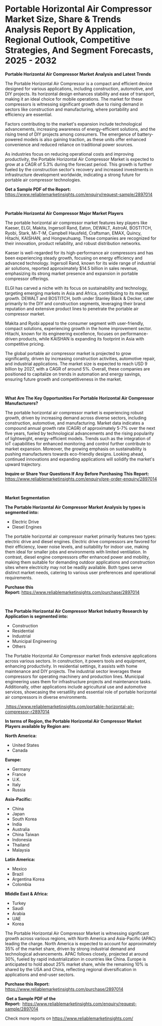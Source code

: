 <p><h1>Portable Horizontal Air Compressor Market Size, Share & Trends Analysis Report By Application, Regional Outlook, Competitive Strategies, And Segment Forecasts, 2025 - 2032</h1></p><p><strong>Portable Horizontal Air Compressor Market Analysis and Latest Trends</strong></p>
<p><p>The Portable Horizontal Air Compressor is a compact and efficient device designed for various applications, including construction, automotive, and DIY projects. Its horizontal design enhances stability and ease of transport, making it an ideal choice for mobile operations. The market for these compressors is witnessing significant growth due to rising demand in sectors like construction and manufacturing, where portability and efficiency are essential.</p><p>Factors contributing to the market's expansion include technological advancements, increasing awareness of energy-efficient solutions, and the rising trend of DIY projects among consumers. The emergence of battery-powered models is also gaining traction, as these units offer enhanced convenience and reduced reliance on traditional power sources. </p><p>As industries focus on reducing operational costs and improving productivity, the Portable Horizontal Air Compressor Market is expected to grow at a CAGR of 5.3% during the forecast period. This growth is further fueled by the construction sector's recovery and increased investments in infrastructure development worldwide, indicating a strong future for portable air compressor technologies.</p></p>
<p><strong>Get a Sample PDF of the Report:&nbsp;</strong> <a href="https://www.reliablemarketinsights.com/enquiry/request-sample/2897014?utm_campaign=2109&utm_medium=2&utm_source=Github&utm_content=ia&utm_term=15032025&utm_id=portable-horizontal-air-compressor">https://www.reliablemarketinsights.com/enquiry/request-sample/2897014</a></p>
<p>&nbsp;</p>
<p><strong>Portable Horizontal Air Compressor Major Market Players</strong></p>
<p><p>The portable horizontal air compressor market features key players like Kaeser, ELGI, Makita, Ingersoll Rand, Eaton, DEWALT, AstroAI, BOSTITCH, Ryobi, Stark, Mi-T-M, Campbell Hausfeld, Craftsman, EMAX, Quincy, Hitachi, KAISHAN, and Hongwuhuang. These companies are recognized for their innovation, product reliability, and robust distribution networks.</p><p>Kaeser is well-regarded for its high-performance air compressors and has been experiencing steady growth, focusing on energy efficiency and advanced technology. Ingersoll Rand, known for its wide range of industrial air solutions, reported approximately $14.5 billion in sales revenue, emphasizing its strong market presence and expansion in portable compressor offerings.</p><p>ELGI has carved a niche with its focus on sustainability and technology, targeting emerging markets in Asia and Africa, contributing to its market growth. DEWALT and BOSTITCH, both under Stanley Black & Decker, cater primarily to the DIY and construction segments, leveraging their brand reputation and extensive product lines to penetrate the portable air compressor market.</p><p>Makita and Ryobi appeal to the consumer segment with user-friendly, compact solutions, experiencing growth in the home improvement sector. Hitachi, known for its engineering excellence, focuses on performance-driven products, while KAISHAN is expanding its footprint in Asia with competitive pricing.</p><p>The global portable air compressor market is projected to grow significantly, driven by increasing construction activities, automotive repair, and industrial applications. The market size is expected to reach USD 9 billion by 2027, with a CAGR of around 5%. Overall, these companies are positioned to capitalize on trends in automation and energy savings, ensuring future growth and competitiveness in the market.</p></p>
<p>&nbsp;</p>
<p><strong>What Are The Key Opportunities For Portable Horizontal Air Compressor Manufacturers?</strong></p>
<p><p>The portable horizontal air compressor market is experiencing robust growth, driven by increasing demand across diverse sectors, including construction, automotive, and manufacturing. Market data indicates a compound annual growth rate (CAGR) of approximately 5-7% over the next five years, fueled by technological advancements and the rising popularity of lightweight, energy-efficient models. Trends such as the integration of IoT capabilities for enhanced monitoring and control further contribute to market expansion. Moreover, the growing emphasis on sustainability is pushing manufacturers towards eco-friendly designs. Looking ahead, continued innovations and expanding applications will solidify the market's upward trajectory.</p></p>
<p><strong>Inquire or Share Your Questions If Any Before Purchasing This Report:</strong> <a href="https://www.reliablemarketinsights.com/enquiry/pre-order-enquiry/2897014?utm_campaign=2109&utm_medium=2&utm_source=Github&utm_content=ia&utm_term=15032025&utm_id=portable-horizontal-air-compressor">https://www.reliablemarketinsights.com/enquiry/pre-order-enquiry/2897014</a></p>
<p>&nbsp;</p>
<p><strong>Market Segmentation</strong></p>
<p><strong>The Portable Horizontal Air Compressor Market Analysis by types is segmented into:</strong></p>
<p><ul><li>Electric Drive</li><li>Diesel Engines</li></ul></p>
<p><p>The portable horizontal air compressor market primarily features two types: electric drive and diesel engines. Electric drive compressors are favored for their efficiency, lower noise levels, and suitability for indoor use, making them ideal for smaller jobs and environments with limited ventilation. In contrast, diesel engine compressors offer enhanced power and mobility, making them suitable for demanding outdoor applications and construction sites where electricity may not be readily available. Both types serve distinct market needs, catering to various user preferences and operational requirements.</p></p>
<p><strong>Purchase this Report:&nbsp;</strong><a href="https://www.reliablemarketinsights.com/purchase/2897014?utm_campaign=2109&utm_medium=2&utm_source=Github&utm_content=ia&utm_term=15032025&utm_id=portable-horizontal-air-compressor">https://www.reliablemarketinsights.com/purchase/2897014</a></p>
<p>&nbsp;</p>
<p><strong>The Portable Horizontal Air Compressor Market Industry Research by Application is segmented into:</strong></p>
<p><ul><li>Construction</li><li>Residential</li><li>Industrial</li><li>Municipal Engineering</li><li>Others</li></ul></p>
<p><p>The Portable Horizontal Air Compressor market finds extensive applications across various sectors. In construction, it powers tools and equipment, enhancing productivity. In residential settings, it assists with home maintenance and DIY projects. The industrial sector leverages these compressors for operating machinery and production lines. Municipal engineering uses them for infrastructure projects and maintenance tasks. Additionally, other applications include agricultural use and automotive services, showcasing the versatility and essential role of portable horizontal air compressors in diverse environments.</p></p>
<p><a href="https://www.reliablemarketinsights.com/portable-horizontal-air-compressor-r2897014?utm_campaign=2109&utm_medium=2&utm_source=Github&utm_content=ia&utm_term=15032025&utm_id=portable-horizontal-air-compressor">&nbsp;https://www.reliablemarketinsights.com/portable-horizontal-air-compressor-r2897014</a></p>
<p><strong>In terms of Region, the Portable Horizontal Air Compressor Market Players available by Region are:</strong></p>
<p>
    <p> <strong> North America: </strong>
        <ul>
            <li>United States</li>
            <li>Canada</li>
        </ul>
        </p> 
    <p> <strong> Europe: </strong>
        <ul>
            <li>Germany</li>
            <li>France</li>
            <li>U.K.</li>
            <li>Italy</li>
            <li>Russia</li>
        </ul>
        </p> 
    <p> <strong> Asia-Pacific: </strong>
        <ul>
            <li>China</li>
            <li>Japan</li>
            <li>South Korea</li>
            <li>India</li>
            <li>Australia</li>
            <li>China Taiwan</li>
            <li>Indonesia</li>
            <li>Thailand</li>
            <li>Malaysia</li>
        </ul>
        </p> 
    <p> <strong> Latin America: </strong>
        <ul>
            <li>Mexico</li>
            <li>Brazil</li>
            <li>Argentina Korea</li>
            <li>Colombia</li>
        </ul>
        </p> 
    <p> <strong> Middle East & Africa: </strong>
        <ul>
            <li>Turkey</li>
            <li>Saudi</li>
            <li>Arabia</li>
            <li>UAE</li>
            <li>Korea</li>
        </ul>
    </p>
    </p>
<p><p>The Portable Horizontal Air Compressor Market is witnessing significant growth across various regions, with North America and Asia-Pacific (APAC) leading the charge. North America is expected to account for approximately 35% of the market share, driven by strong industrial demand and technological advancements. APAC follows closely, projected at around 30%, fueled by rapid industrialization in countries like China. Europe is anticipated to hold about 25% market share, while the remaining 10% is shared by the USA and China, reflecting regional diversification in applications and end-user sectors.</p></p>
<p><strong>Purchase this Report: </strong><a href="https://www.reliablemarketinsights.com/purchase/2897014?utm_campaign=2109&utm_medium=2&utm_source=Github&utm_content=ia&utm_term=15032025&utm_id=portable-horizontal-air-compressor">https://www.reliablemarketinsights.com/purchase/2897014</a></p>
<p>&nbsp;<strong>Get a Sample PDF of the Report:&nbsp;&nbsp;</strong><a href="https://www.reliablemarketinsights.com/enquiry/request-sample/2897014?utm_campaign=2109&utm_medium=2&utm_source=Github&utm_content=ia&utm_term=15032025&utm_id=portable-horizontal-air-compressor">https://www.reliablemarketinsights.com/enquiry/request-sample/2897014</a></p>
<p><strong></strong></p>
<p>Check more reports on <a href="https://www.reliablemarketinsights.com/?utm_campaign=2109&utm_medium=2&utm_source=Github&utm_content=ia&utm_term=15032025&utm_id=portable-horizontal-air-compressor">https://www.reliablemarketinsights.com/</a></p>